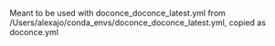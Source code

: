 Meant to be used with doconce_doconce_latest.yml from /Users/alexajo/conda_envs/doconce_doconce_latest.yml, copied as doconce.yml
